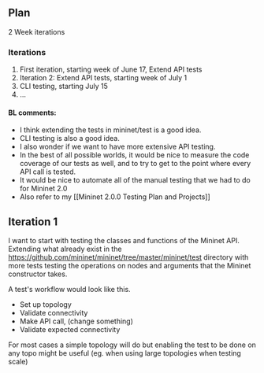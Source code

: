 ## Plan
2 Week iterations

### Iterations
1. First iteration, starting week of June 17, Extend API tests
2. Iteration 2: Extend API tests, starting week of July 1
3. CLI testing, starting July 15
4. ...

#### BL comments:
* I think extending the tests in mininet/test is a good idea.
* CLI testing is also a good idea.
* I also wonder if we want to have more extensive API testing.
* In the best of all possible worlds, it would be nice to measure the code coverage of our tests as well, and to try to get to the point where every API call is tested.
* It would be nice to automate all of the manual testing that we had to do for Mininet 2.0
* Also refer to my [[Mininet 2.0.0 Testing Plan and Projects]]

## Iteration 1
I want to start with testing the classes and functions of the Mininet API.
Extending what already exist in the https://github.com/mininet/mininet/tree/master/mininet/test directory with more tests testing the operations on nodes and arguments that the Mininet constructor takes.

A test's workflow would look like this. 
* Set up topology
* Validate connectivity
* Make API call, (change something)
* Validate expected connectivity

For most cases a simple topology will do but enabling the test to be done on any topo might be useful (eg. when using large topologies when testing scale)



